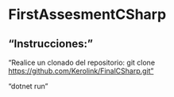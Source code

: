 # FirstAssesmentCSharp

## “Instrucciones:”

“Realice un clonado del repositorio: git clone https://github.com/Kerolink/FinalCSharp.git”

“dotnet run”